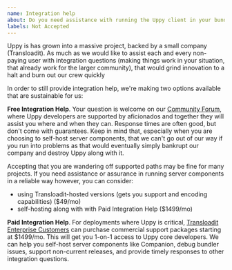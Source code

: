 ```yaml
---
name: Integration help
about: Do you need assistance with running the Uppy client in your bundler, or Companion on your own preferred server platform?
labels: Not Accepted
---
```


Uppy is has grown into a massive project, backed by a small company (Transloadit). As much as we would like to assist each and every non-paying user with integration questions (making things work in your situation, that already work for the larger community), that would grind innovation to a halt and burn out our crew quickly 

In order to still provide integration help, we're making two options available that are sustainable for us:

**Free Integration Help**. Your question is welcome on our [Community Forum](https://community.transloadit.com/c/uppy), where Uppy developers are supported by aficionados and together they will assist you where and when they can. Response times are often good, but don't come with guarantees. Keep in mind that, especially when you are choosing to self-host server components, that we can't go out of our way if you run into problems as that would eventually simply bankrupt our company and destroy Uppy along with it. 

Accepting that you are wandering off supported paths may be fine for many projects. If you need assistance or assurance in running server components in a reliable way however, you can consider:

- using Transloadit-hosted versions (gets you support and encoding capabilities) ($49/mo)
- self-hosting along with with Paid Integration Help ($1499/mo)

**Paid Integration Help**. For deployments where Uppy is critical, [Transloadit Enterprise Customers](https://transloadit.com/pricing/) can purchase commercial support packages starting at $1499/mo. This will get you 1-on-1 access to Uppy core developers. We can help you self-host server components like Companion, debug bundler issues, support non-current releases, and provide timely responses to other integration questions. 
